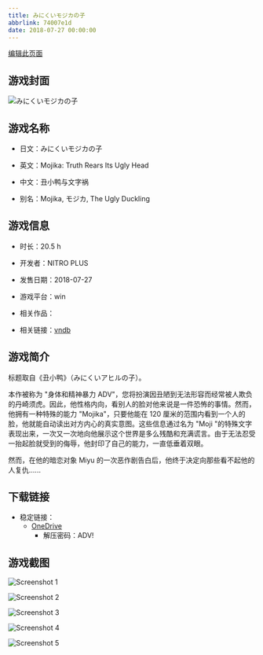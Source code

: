 ```yaml
---
title: みにくいモジカの子
abbrlink: 74007e1d
date: 2018-07-27 00:00:00
---
```

[编辑此页面](https://github.com/ACG-3/ADV3-source/blob/main/source/_posts/games/%E3%81%BF%E3%81%AB%E3%81%8F%E3%81%84%E3%83%A2%E3%82%B8%E3%82%AB%E3%81%AE%E5%AD%90.md)

## 游戏封面

![みにくいモジカの子](https://pan.timero.xyz/onedrive/img_lib_001/%E3%81%BF%E3%81%AB%E3%81%8F%E3%81%84%E3%83%A2%E3%82%B8%E3%82%AB%E3%81%AE%E5%AD%90_cover.avif)


## 游戏名称

- 日文：みにくいモジカの子
- 英文：Mojika: Truth Rears Its Ugly Head
- 中文：丑小鸭与文字祸

- 别名：Mojika, モジカ, The Ugly Duckling


## 游戏信息

- 时长：20.5 h
- 开发者：NITRO PLUS
- 发售日期：2018-07-27
- 游戏平台：win
- 相关作品：

- 相关链接：[vndb](https://vndb.org/v21667)


## 游戏简介

标题取自《丑小鸭》（みにくいアヒルの子）。

本作被称为 "身体和精神暴力 ADV"，您将扮演因丑陋到无法形容而经常被人欺负的丹崎须虎。因此，他性格内向，看别人的脸对他来说是一件恐怖的事情。然而，他拥有一种特殊的能力 "Mojika"，只要他能在 120 厘米的范围内看到一个人的脸，他就能自动读出对方内心的真实意图。这些信息通过名为 "Moji "的特殊文字表现出来，一次又一次地向他展示这个世界是多么残酷和充满谎言。由于无法忍受一抬起脸就受到的侮辱，他封印了自己的能力，一直低垂着双眼。

然而，在他的暗恋对象 Miyu 的一次恶作剧告白后，他终于决定向那些看不起他的人复仇......




## 下载链接

- 稳定链接：
    - [OneDrive](https://pan.timero.xyz/onedrive/adv_lib_001/%E3%81%BF%E3%81%AB%E3%81%8F%E3%81%84%E3%83%A2%E3%82%B8%E3%82%AB%E3%81%AE%E5%AD%90)
        - 解压密码：ADV!



## 游戏截图


![Screenshot 1](https://pan.timero.xyz/onedrive/img_lib_001/%E3%81%BF%E3%81%AB%E3%81%8F%E3%81%84%E3%83%A2%E3%82%B8%E3%82%AB%E3%81%AE%E5%AD%90_Screenshot_1.avif)

![Screenshot 2](https://pan.timero.xyz/onedrive/img_lib_001/%E3%81%BF%E3%81%AB%E3%81%8F%E3%81%84%E3%83%A2%E3%82%B8%E3%82%AB%E3%81%AE%E5%AD%90_Screenshot_2.avif)

![Screenshot 3](https://pan.timero.xyz/onedrive/img_lib_001/%E3%81%BF%E3%81%AB%E3%81%8F%E3%81%84%E3%83%A2%E3%82%B8%E3%82%AB%E3%81%AE%E5%AD%90_Screenshot_3.avif)

![Screenshot 4](https://pan.timero.xyz/onedrive/img_lib_001/%E3%81%BF%E3%81%AB%E3%81%8F%E3%81%84%E3%83%A2%E3%82%B8%E3%82%AB%E3%81%AE%E5%AD%90_Screenshot_4.avif)

![Screenshot 5](https://pan.timero.xyz/onedrive/img_lib_001/%E3%81%BF%E3%81%AB%E3%81%8F%E3%81%84%E3%83%A2%E3%82%B8%E3%82%AB%E3%81%AE%E5%AD%90_Screenshot_5.avif)

